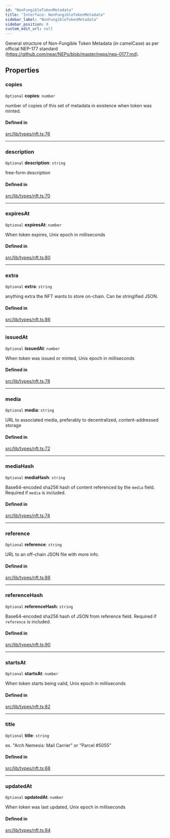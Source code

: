 ```yaml
---
id: "NonFungibleTokenMetadata"
title: "Interface: NonFungibleTokenMetadata"
sidebar_label: "NonFungibleTokenMetadata"
sidebar_position: 0
custom_edit_url: null
---
```


General structure of Non-Fungible Token Metadata (in camelCase) as per official NEP-177 standard (https://github.com/near/NEPs/blob/master/neps/nep-0177.md).

## Properties

### copies

 `Optional` **copies**: `number`

number of copies of this set of metadata in existence when token was minted.

#### Defined in

[src/lib/types/nft.ts:76](https://github.com/keypom/keypom-js/blob/9d8244ce/src/lib/types/nft.ts#L76)

___

### description

 `Optional` **description**: `string`

free-form description

#### Defined in

[src/lib/types/nft.ts:70](https://github.com/keypom/keypom-js/blob/9d8244ce/src/lib/types/nft.ts#L70)

___

### expiresAt

 `Optional` **expiresAt**: `number`

When token expires, Unix epoch in milliseconds

#### Defined in

[src/lib/types/nft.ts:80](https://github.com/keypom/keypom-js/blob/9d8244ce/src/lib/types/nft.ts#L80)

___

### extra

 `Optional` **extra**: `string`

anything extra the NFT wants to store on-chain. Can be stringified JSON.

#### Defined in

[src/lib/types/nft.ts:86](https://github.com/keypom/keypom-js/blob/9d8244ce/src/lib/types/nft.ts#L86)

___

### issuedAt

 `Optional` **issuedAt**: `number`

When token was issued or minted, Unix epoch in milliseconds

#### Defined in

[src/lib/types/nft.ts:78](https://github.com/keypom/keypom-js/blob/9d8244ce/src/lib/types/nft.ts#L78)

___

### media

 `Optional` **media**: `string`

URL to associated media, preferably to decentralized, content-addressed storage

#### Defined in

[src/lib/types/nft.ts:72](https://github.com/keypom/keypom-js/blob/9d8244ce/src/lib/types/nft.ts#L72)

___

### mediaHash

 `Optional` **mediaHash**: `string`

Base64-encoded sha256 hash of content referenced by the `media` field. Required if `media` is included.

#### Defined in

[src/lib/types/nft.ts:74](https://github.com/keypom/keypom-js/blob/9d8244ce/src/lib/types/nft.ts#L74)

___

### reference

 `Optional` **reference**: `string`

URL to an off-chain JSON file with more info.

#### Defined in

[src/lib/types/nft.ts:88](https://github.com/keypom/keypom-js/blob/9d8244ce/src/lib/types/nft.ts#L88)

___

### referenceHash

 `Optional` **referenceHash**: `string`

Base64-encoded sha256 hash of JSON from reference field. Required if `reference` is included.

#### Defined in

[src/lib/types/nft.ts:90](https://github.com/keypom/keypom-js/blob/9d8244ce/src/lib/types/nft.ts#L90)

___

### startsAt

 `Optional` **startsAt**: `number`

When token starts being valid, Unix epoch in milliseconds

#### Defined in

[src/lib/types/nft.ts:82](https://github.com/keypom/keypom-js/blob/9d8244ce/src/lib/types/nft.ts#L82)

___

### title

 `Optional` **title**: `string`

ex. "Arch Nemesis: Mail Carrier" or "Parcel #5055"

#### Defined in

[src/lib/types/nft.ts:68](https://github.com/keypom/keypom-js/blob/9d8244ce/src/lib/types/nft.ts#L68)

___

### updatedAt

 `Optional` **updatedAt**: `number`

When token was last updated, Unix epoch in milliseconds

#### Defined in

[src/lib/types/nft.ts:84](https://github.com/keypom/keypom-js/blob/9d8244ce/src/lib/types/nft.ts#L84)
